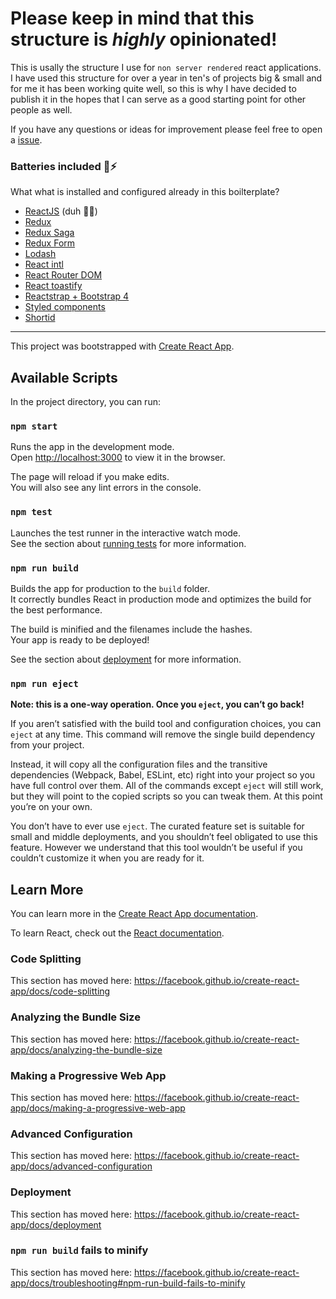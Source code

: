 # Please keep in mind that this structure is 	__*highly*__ opinionated!

This is usally the structure I use for `non server rendered` react applications.
I have used this structure for over a year in ten's of projects big & small and for me it has been working quite well, so this is why I have decided to publish it in the hopes that I can serve as a good starting point for other people as well.

If you have any questions or ideas for improvement please feel free to open a [issue](https://github.com/thedanielforum/react-boilerplate/issues).

### Batteries included 🔋⚡️
What what is installed and configured already in this boilterplate?
- [ReactJS](https://github.com/facebook/react) (duh 🤷‍♂️)
- [Redux](https://github.com/reduxjs/react-redux)
- [Redux Saga](https://github.com/redux-saga/redux-saga)
- [Redux Form](https://github.com/erikras/redux-form)
- [Lodash](https://github.com/lodash/lodash)
- [React intl](https://github.com/formatjs/react-intl)
- [React Router DOM](https://github.com/ReactTraining/react-router)
- [React toastify](https://github.com/fkhadra/react-toastify)
- [Reactstrap + Bootstrap 4](https://github.com/reactstrap/reactstrap)
- [Styled components](https://github.com/styled-components/styled-components)
- [Shortid](https://github.com/dylang/shortid)

---
This project was bootstrapped with [Create React App](https://github.com/facebook/create-react-app).

## Available Scripts

In the project directory, you can run:

### `npm start`

Runs the app in the development mode.<br>
Open [http://localhost:3000](http://localhost:3000) to view it in the browser.

The page will reload if you make edits.<br>
You will also see any lint errors in the console.

### `npm test`

Launches the test runner in the interactive watch mode.<br>
See the section about [running tests](https://facebook.github.io/create-react-app/docs/running-tests) for more information.

### `npm run build`

Builds the app for production to the `build` folder.<br>
It correctly bundles React in production mode and optimizes the build for the best performance.

The build is minified and the filenames include the hashes.<br>
Your app is ready to be deployed!

See the section about [deployment](https://facebook.github.io/create-react-app/docs/deployment) for more information.

### `npm run eject`

**Note: this is a one-way operation. Once you `eject`, you can’t go back!**

If you aren’t satisfied with the build tool and configuration choices, you can `eject` at any time. This command will remove the single build dependency from your project.

Instead, it will copy all the configuration files and the transitive dependencies (Webpack, Babel, ESLint, etc) right into your project so you have full control over them. All of the commands except `eject` will still work, but they will point to the copied scripts so you can tweak them. At this point you’re on your own.

You don’t have to ever use `eject`. The curated feature set is suitable for small and middle deployments, and you shouldn’t feel obligated to use this feature. However we understand that this tool wouldn’t be useful if you couldn’t customize it when you are ready for it.

## Learn More

You can learn more in the [Create React App documentation](https://facebook.github.io/create-react-app/docs/getting-started).

To learn React, check out the [React documentation](https://reactjs.org/).

### Code Splitting

This section has moved here: https://facebook.github.io/create-react-app/docs/code-splitting

### Analyzing the Bundle Size

This section has moved here: https://facebook.github.io/create-react-app/docs/analyzing-the-bundle-size

### Making a Progressive Web App

This section has moved here: https://facebook.github.io/create-react-app/docs/making-a-progressive-web-app

### Advanced Configuration

This section has moved here: https://facebook.github.io/create-react-app/docs/advanced-configuration

### Deployment

This section has moved here: https://facebook.github.io/create-react-app/docs/deployment

### `npm run build` fails to minify

This section has moved here: https://facebook.github.io/create-react-app/docs/troubleshooting#npm-run-build-fails-to-minify

